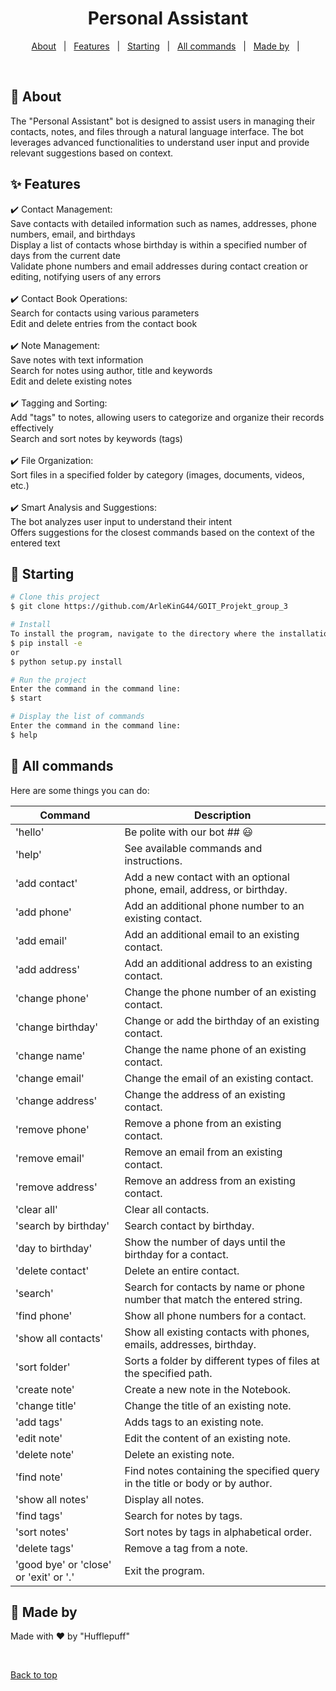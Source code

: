 <h1 align="center">Personal Assistant</h1>

<p align="center">
  <a href="#dart-about">About</a> &#xa0; | &#xa0; 
  <a href="#sparkles-features">Features</a> &#xa0; | &#xa0;
  <a href="#checkered_flag-starting">Starting</a> &#xa0; | &#xa0;
  <a href="#checkered_flag-starting">All commands</a> &#xa0; | &#xa0;
  <a href="#memo-license">Made by</a> &#xa0; | &#xa0;
  

</p>

<br>

## :dart: About ##

The "Personal Assistant" bot is designed to assist users in managing their contacts, notes, and files through a natural language interface. The bot leverages advanced functionalities to understand user input and provide relevant suggestions based on context.

## :sparkles: Features


:heavy_check_mark: Contact Management:\
Save contacts with detailed information such as names, addresses, phone numbers, email, and birthdays\
Display a list of contacts whose birthday is within a specified number of days from the current date\
Validate phone numbers and email addresses during contact creation or editing, notifying users of any errors\
\
:heavy_check_mark: Contact Book Operations:\
Search for contacts using various parameters\
Edit and delete entries from the contact book\
\
:heavy_check_mark: Note Management:\
Save notes with text information\
Search for notes using author, title and keywords\
Edit and delete existing notes\
\
:heavy_check_mark: Tagging and Sorting:\
Add "tags" to notes, allowing users to categorize and organize their records effectively\
Search and sort notes by keywords (tags)\
\
:heavy_check_mark: File Organization:\
Sort files in a specified folder by category (images, documents, videos, etc.)\
\
:heavy_check_mark: Smart Analysis and Suggestions:\
The bot analyzes user input to understand their intent\
Offers suggestions for the closest commands based on the context of the entered text

## :checkered_flag: Starting

```bash
# Clone this project
$ git clone https://github.com/ArleKinG44/GOIT_Projekt_group_3

# Install 
To install the program, navigate to the directory where the installation package is located and enter in the command line:
$ pip install -e 
or
$ python setup.py install

# Run the project
Enter the command in the command line:
$ start

# Display the list of commands
Enter the command in the command line:
$ help
```
## :memo: All commands
Here are some things you can do:

| Command                  | Description                               |
|--------------------------|--------------------------------------------------------|
| 'hello'                  | Be polite with our bot ##  :smiley:                              |
| 'help'                   | See available commands and instructions.              |
| 'add contact'            | Add a new contact with an optional phone, email, address, or birthday. |
| 'add phone'              | Add an additional phone number to an existing contact. |
| 'add email'              | Add an additional email to an existing contact.        |
| 'add address'            | Add an additional address to an existing contact.      |
| 'change phone'           | Change the phone number of an existing contact.        |
| 'change birthday'        | Change or add the birthday of an existing contact.     |
| 'change name'            | Change the name phone of an existing contact.          |
| 'change email'           | Change the email of an existing contact.               |
| 'change address'         | Change the address of an existing contact.             |
| 'remove phone'           | Remove a phone from an existing contact.               |
| 'remove email'           | Remove an email from an existing contact.              |
| 'remove address'         | Remove an address from an existing contact.            |
| 'clear all'              | Clear all contacts.                                    |
| 'search by birthday'     | Search contact by birthday.                            |
| 'day to birthday'        | Show the number of days until the birthday for a contact. |
| 'delete contact'         | Delete an entire contact.                              |
| 'search'                 | Search for contacts by name or phone number that match the entered string. |
| 'find phone'             | Show all phone numbers for a contact.                 |
| 'show all contacts'      | Show all existing contacts with phones, emails, addresses, birthday. |
| 'sort folder'            | Sorts a folder by different types of files at the specified path. |
| 'create note'            | Create a new note in the Notebook.                     |
| 'change title'           | Change the title of an existing note.                  |
| 'add tags'               | Adds tags to an existing note.                         |
| 'edit note'              | Edit the content of an existing note.                 |
| 'delete note'            | Delete an existing note.                               |
| 'find note'              | Find notes containing the specified query in the title or body or by author. |
| 'show all notes'         | Display all notes.                                    |
| 'find tags'              | Search for notes by tags.                              |
| 'sort notes'             | Sort notes by tags in alphabetical order.             |
| 'delete tags'            | Remove a tag from a note.                              |
| 'good bye' or 'close' or 'exit' or '.' | Exit the program.                                     |


    
## :memo: Made by

Made with :heart: by "Hufflepuff"

&#xa0;

<a href="#top">Back to top</a>
